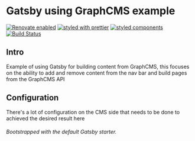 # Gatsby using GraphCMS example

[![Renovate enabled](https://img.shields.io/badge/renovate-enabled-brightgreen.svg)](https://renovatebot.com/)
[![styled with prettier](https://img.shields.io/badge/styled_with-prettier-ff69b4.svg)](https://github.com/prettier/prettier)
[![styled components](https://img.shields.io/badge/style-%F0%9F%92%85%20styled--components-orange.svg?colorB=daa357&colorA=db748e)](https://github.com/styled-components/styled-components)
[![Build Status](https://travis-ci.org/spences10/gatsby-using-graphcms.svg?branch=master)](https://travis-ci.org/spences10/gatsby-using-graphcms)

## Intro

Example of using Gatsby for building content from GraphCMS, this
focuses on the ability to add and remove content from the nav bar and
build pages from the GraphCMS API

## Configuration

There's a lot of configuration on the CMS side that needs to be done
to achieved the desired result here

###### Bootstrapped with the default Gatsby starter.

